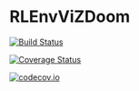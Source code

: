# RLEnvViZDoom

[![Build Status](https://travis-ci.com/JuliaReinforcementLearning/RLEnvViZDoom.jl.svg?branch=master)](https://travis-ci.com/JuliaReinforcementLearning/RLEnvViZDoom.jl)

[![Coverage Status](https://coveralls.io/repos/JuliaReinforcementLearning/RLEnvViZDoom.jl/badge.svg?branch=master&service=github)](https://coveralls.io/github/JuliaReinforcementLearning/RLEnvViZDoom.jl?branch=master)

[![codecov.io](http://codecov.io/github/JuliaReinforcementLearning/RLEnvViZDoom.jl/coverage.svg?branch=master)](http://codecov.io/github/JuliaReinforcementLearning/RLEnvViZDoom.jl?branch=master)
